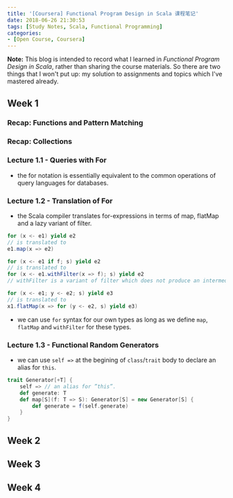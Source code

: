 ```yaml
---
title: '[Coursera] Functional Program Design in Scala 课程笔记'
date: 2018-06-26 21:30:53
tags: [Study Notes, Scala, Functional Programming]
categories:
- [Open Course, Coursera]
---
```


**Note:**
This blog is intended to record what I learned in *Functional Program Design in Scala*, rather than sharing the course materials. So there are two things that I won't put up: my solution to assignments and topics which I've mastered already.

## Week 1

### Recap: Functions and Pattern Matching

### Recap: Collections

### Lecture 1.1 - Queries with For

- the for notation is essentially equivalent to the common operations of query languages for databases.

### Lecture 1.2 - Translation of For

- the Scala compiler translates for-expressions in terms of map, flatMap and a lazy variant of filter.
``` scala
for (x <- e1) yield e2
// is translated to
e1.map(x => e2)

for (x <- e1 if f; s) yield e2
// is translated to
for (x <- e1.withFilter(x => f); s) yield e2
// withFilter is a variant of filter which does not produce an intermediate list

for (x <- e1; y <- e2; s) yield e3
// is translated to
x1.flatMap(x => for (y <- e2, s) yield e3)
```
- we can use `for` syntax for our own types as long as we define `map`, `flatMap` and `withFilter` for these types.

### Lecture 1.3 - Functional Random Generators

- we can use `self =>` at the begining of `class`/`trait` body to declare an alias for `this`.
``` scala
trait Generator[+T] {
    self => // an alias for ”this”.
    def generate: T
    def map[S](f: T => S): Generator[S] = new Generator[S] {
        def generate = f(self.generate)
    }
}
```

## Week 2
## Week 3
## Week 4
